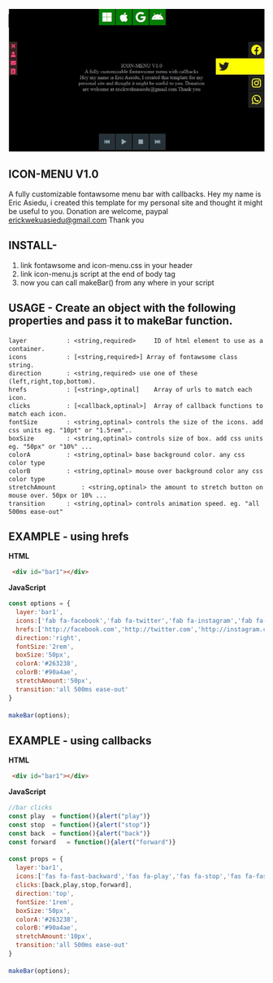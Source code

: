 ![GitHub Logo](ico-menu.jpg)
## ICON-MENU V1.0
A fully customizable fontawsome menu bar with callbacks.
Hey my name is Eric Asiedu, i created this template 
for my personal site and thought it might be useful to you.
Donation are welcome, paypal erickwekuasiedu@gmail.com Thank you


## INSTALL-

1. link fontawsome and icon-menu.css in your header
2. link icon-menu.js script at the end of body tag
3. now you can call makeBar() from any where in your script



## USAGE - Create an object with the following properties and pass it to makeBar function.

	layer 			: <string,required> 	ID of html element to use as a container.
	icons 			: [<string,required>] Array of fontawsome class string.
  	direction		: <string,required> use one of these (left,right,top,bottom).
  	hrefs			: [<string>,optinal] 	Array of urls to match each icon.
  	clicks			: [<callback,optinal>] 	Array of callback functions to match each icon.
  	fontSize		: <string,optinal> controls the size of the icons. add css units eg. "10pt" or "1.5rem"..
  	boxSize			: <string,optinal> controls size of box. add css units eg. "50px" or "10%" ...
  	colorA			: <string,optinal> base background color. any css color type
  	colorB			: <string,optinal> mouse over background color any css color type
  	stretchAmount		: <string,optinal> the amount to stretch button on mouse over. 50px or 10% ...
  	transition		: <string,optinal> controls animation speed. eg. "all 500ms ease-out"


## EXAMPLE - using hrefs

__HTML__

````html
 <div id="bar1"></div>
````


__JavaScript__

````javascript 
const options = {
  layer:'bar1', 
  icons:['fab fa-facebook','fab fa-twitter','fab fa-instagram','fab fa-whatsapp'],
  hrefs:['http://facebook.com','http://twitter.com','http://instagram.com','http://whatsup.com'],
  direction:'right',
  fontSize:'2rem',
  boxSize:'50px',
  colorA:'#263238',
  colorB:'#90a4ae',
  stretchAmount:'50px',
  transition:'all 500ms ease-out'
}

makeBar(options);
````



## EXAMPLE - using callbacks

__HTML__

````html
 <div id="bar1"></div>
````


__JavaScript__

````javascript 
//bar clicks
const play 	= function(){alert("play")}
const stop 	= function(){alert("stop")}
const back 	= function(){alert("back")}
const forward 	= function(){alert("forward")}

const props = {
  layer:'bar1', 
  icons:['fas fa-fast-backward','fas fa-play','fas fa-stop','fas fa-fast-forward'],
  clicks:[back,play,stop,forward],
  direction:'top',
  fontSize:'1rem',
  boxSize:'50px',
  colorA:'#263238',
  colorB:'#90a4ae',
  stretchAmount:'10px',
  transition:'all 500ms ease-out'
}

makeBar(options);
````




